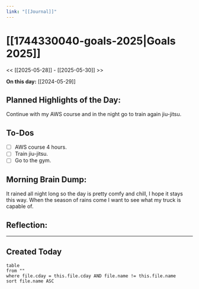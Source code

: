 ```yaml
---
link: "[[Journal]]"
---
```

# [[1744330040-goals-2025|Goals 2025]]
<< [[2025-05-28]] - [[2025-05-30]] >>

**On this day:** [[2024-05-29]]
## Planned Highlights of the Day:
Continue with my AWS course and in the night go to train again jiu-jitsu.
## To-Dos
- [ ] AWS course 4 hours.
- [ ] Train jiu-jitsu.
- [ ] Go to the gym.
## Morning Brain Dump:
It rained all night long so the day is pretty comfy and chill, I hope it stays this way. When the season of rains come I want to see what my truck is capable of.
## Reflection:

---
## Created Today
```dataview
table
from ""
where file.cday = this.file.cday AND file.name != this.file.name
sort file.name ASC
```

